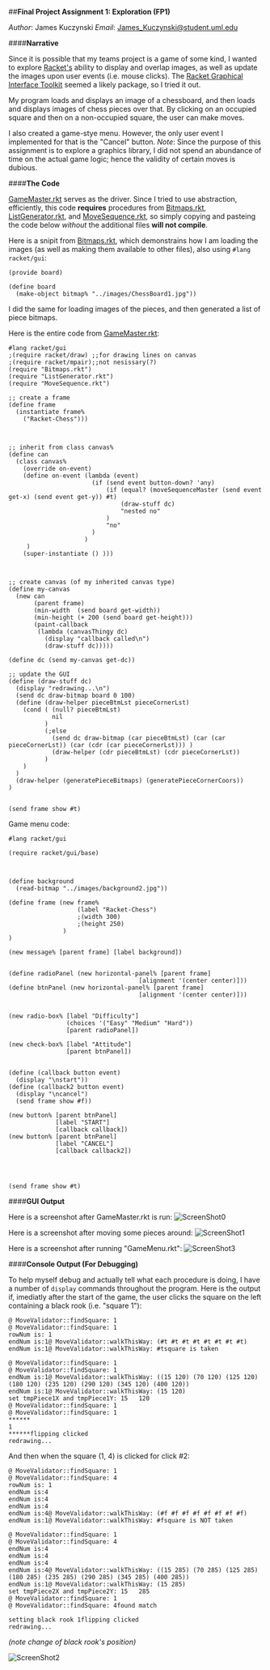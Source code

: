 ##**Final Project Assignment 1: Exploration (FP1)**

*Author*: James Kuczynski
*Email*: James_Kuczynski@student.uml.edu

####**Narrative**

Since it is possible that my teams project is a game of some kind, I wanted to explore [Racket's][1] ability to display and overlap images, as well as update the images upon user events (i.e. mouse clicks).  The [Racket Graphical Interface Toolkit][2] seemed a likely package, so I tried it out.

My program loads and displays an image of a chessboard, and then loads and displays images of chess pieces over that.  By clicking on an occupied square and then on a non-occupied square, the user can make moves.

I also created a game-stye menu.  However, the only user event I implemented for that is the "Cancel" button.
*Note*: Since the purpose of this assignment is to explore a graphics library, I did not spend
an abundance of time on the actual game logic; hence the validity of certain moves is dubious.

####**The Code**

[GameMaster.rkt][6] serves as the driver.  Since I tried to use abstraction, efficiently, this code **requires** procedures from [Bitmaps.rkt][3], [ListGenerator.rkt][4], and [MoveSequence.rkt][5], so simply copying and pasteing the code below *without* the additional files **will not compile**.

Here is a snipit from [Bitmaps.rkt][3], which demonstrains how I am loading the images (as well as making them available to other files), also using ```#lang racket/gui```:
```
(provide board)

(define board
  (make-object bitmap% "../images/ChessBoard1.jpg"))
```
I did the same for loading images of the pieces, and then generated a list of piece bitmaps.



Here is the entire code from [GameMaster.rkt][6]:
```
#lang racket/gui
;(require racket/draw) ;;for drawing lines on canvas
;(require racket/mpair);;not nesissary(?)
(require "Bitmaps.rkt")
(require "ListGenerator.rkt")
(require "MoveSequence.rkt")

;; create a frame
(define frame
  (instantiate frame%
    ("Racket-Chess")))



;; inherit from class canvas%
(define can
  (class canvas% 
    (override on-event)
    (define on-event (lambda (event)
                       (if (send event button-down? 'any)
                           (if (equal? (moveSequenceMaster (send event get-x) (send event get-y)) #t)
                               (draw-stuff dc)
                               "nested no"
                           )
                           "no"
                       )
                     )
     )
    (super-instantiate () )))



;; create canvas (of my inherited canvas type)
(define my-canvas
  (new can
       (parent frame)
       (min-width  (send board get-width))
       (min-height (+ 200 (send board get-height)))
       (paint-callback
        (lambda (canvasThingy dc)
          (display "callback called\n")
          (draw-stuff dc)))))

(define dc (send my-canvas get-dc))

;; update the GUI
(define (draw-stuff dc)
  (display "redrawing...\n")
  (send dc draw-bitmap board 0 100)
  (define (draw-helper pieceBtmLst pieceCornerLst)
    (cond ( (null? pieceBtmLst)
            nil
          )
          (;else
            (send dc draw-bitmap (car pieceBtmLst) (car (car pieceCornerLst)) (car (cdr (car pieceCornerLst))) )
            (draw-helper (cdr pieceBtmLst) (cdr pieceCornerLst))
          )
    )
  )
  (draw-helper (generatePieceBitmaps) (generatePieceCornerCoors))
)


(send frame show #t)
```

Game menu code:
```
#lang racket/gui

(require racket/gui/base)



(define background
  (read-bitmap "../images/background2.jpg"))

(define frame (new frame%
                   (label "Racket-Chess")
                   ;(width 300)
                   ;(height 250)
               )
)

(new message% [parent frame] [label background])


(define radioPanel (new horizontal-panel% [parent frame]
                                    [alignment '(center center)]))
(define btnPanel (new horizontal-panel% [parent frame]
                                    [alignment '(center center)]))


(new radio-box% [label "Difficulty"]
                (choices '("Easy" "Medium" "Hard"))
                [parent radioPanel])

(new check-box% [label "Attitude"]
                [parent btnPanel])


(define (callback button event)
  (display "\nstart"))
(define (callback2 button event)
  (display "\ncancel")
  (send frame show #f))

(new button% [parent btnPanel]
             [label "START"]
             [callback callback])
(new button% [parent btnPanel]
             [label "CANCEL"]
             [callback callback2])




(send frame show #t)
```


####**GUI Output**

Here is a screenshot after GameMaster.rkt is run:
![ScreenShot0](https://github.com/DeepBlue14/Racket-Chess/blob/master/doc/racketChess0.png)


Here is a screenshot after moving some pieces around:
![ScreenShot1](https://github.com/DeepBlue14/Racket-Chess/blob/master/doc/racketChess1.png)

Here is a screenshot after running "GameMenu.rkt":
![ScreenShot3](https://github.com/DeepBlue14/Racket-Chess/blob/master/doc/racketChess3.png)


####**Console Output (For Debugging)**

To help myself debug and actually tell what each procedure is doing, I have a number of ```display``` commands throughout the program.  Here is the output if, imediatly after the start of the game, the user clicks the square on the left containing a black rook (i.e. "square 1"):
```
@ MoveValidator::findSquare: 1
@ MoveValidator::findSquare: 1
rowNum is: 1
endNum is:1@ MoveValidator::walkThisWay: (#t #t #t #t #t #t #t #t)
endNum is:1@ MoveValidator::walkThisWay: #tsquare is taken

@ MoveValidator::findSquare: 1
@ MoveValidator::findSquare: 1
endNum is:1@ MoveValidator::walkThisWay: ((15 120) (70 120) (125 120) (180 120) (235 120) (290 120) (345 120) (400 120))
endNum is:1@ MoveValidator::walkThisWay: (15 120)
set tmpPiece1X and tmpPiece1Y: 15   120
@ MoveValidator::findSquare: 1
@ MoveValidator::findSquare: 1
******
1
******flipping clicked
redrawing...
``` 

And then when the square (1, 4) is clicked for click #2:
```
@ MoveValidator::findSquare: 1
@ MoveValidator::findSquare: 4
rowNum is: 1
endNum is:4
endNum is:4
endNum is:4
endNum is:4@ MoveValidator::walkThisWay: (#f #f #f #f #f #f #f #f)
endNum is:1@ MoveValidator::walkThisWay: #fsquare is NOT taken

@ MoveValidator::findSquare: 1
@ MoveValidator::findSquare: 4
endNum is:4
endNum is:4
endNum is:4
endNum is:4@ MoveValidator::walkThisWay: ((15 285) (70 285) (125 285) (180 285) (235 285) (290 285) (345 285) (400 285))
endNum is:1@ MoveValidator::walkThisWay: (15 285)
set tmpPiece2X and tmpPiece2Y: 15   285
@ MoveValidator::findSquare: 1
@ MoveValidator::findSquare: 4found match

setting black rook 1flipping clicked
redrawing...
```

*(note change of black rook's position)*

![ScreenShot2](https://github.com/DeepBlue14/Racket-Chess/blob/master/doc/racketChess2.png)







[1]: http://racket-lang.org/
[2]: http://docs.racket-lang.org/gui/
[3]: https://github.com/DeepBlue14/Racket-Chess/blob/master/src/Bitmaps.rkt
[4]: https://github.com/DeepBlue14/Racket-Chess/blob/master/src/ListGenerator.rkt
[5]: https://github.com/DeepBlue14/Racket-Chess/blob/master/src/MoveSequence.rkt
[6]: https://github.com/DeepBlue14/Racket-Chess/blob/master/src/GameMaster.rkt
